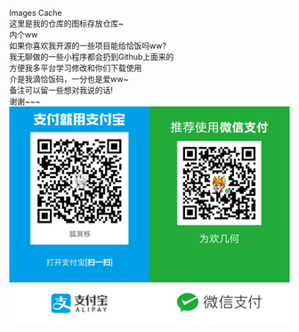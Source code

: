 Images Cache  
这里是我的仓库的图标存放仓库~  
内个ww  
如果你喜欢我开源的一些项目能给恰饭吗ww?  
我无聊做的一些小程序都会扔到Github上面来的  
方便我多平台学习修改和你们下载使用  
介是我滴恰饭码，一分也是爱ww~  
备注可以留一些想对我说的话!  
谢谢~~~  
![Image text](https://github.com/LunaroakF/Images/blob/master/恰饭.jpg)  
